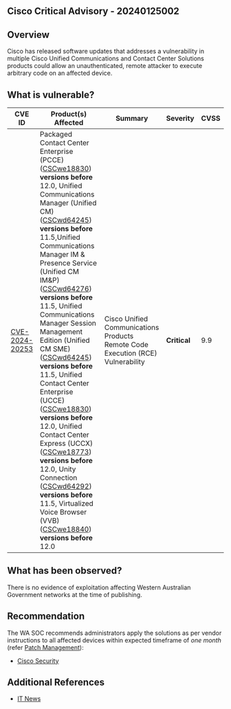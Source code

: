 ## Cisco Critical Advisory - 20240125002

## Overview

Cisco has released software updates that addresses a vulnerability in multiple Cisco Unified Communications and Contact Center Solutions products could allow an unauthenticated, remote attacker to execute arbitrary code on an affected device.

## What is vulnerable?

| CVE ID                                                            | Product(s) Affected                                                                                                                                                                                                                                                                                                                                                                                                                                                                                                                                                                                                                                                                                                                                                                                                                                                                                                                                                                                                                                                                                                                                                                                       | Summary                                                                         | Severity     | CVSS |
| ----------------------------------------------------------------- | --------------------------------------------------------------------------------------------------------------------------------------------------------------------------------------------------------------------------------------------------------------------------------------------------------------------------------------------------------------------------------------------------------------------------------------------------------------------------------------------------------------------------------------------------------------------------------------------------------------------------------------------------------------------------------------------------------------------------------------------------------------------------------------------------------------------------------------------------------------------------------------------------------------------------------------------------------------------------------------------------------------------------------------------------------------------------------------------------------------------------------------------------------------------------------------------------------- | ------------------------------------------------------------------------------- | ------------ | ---- |
| [CVE-2024-20253](https://nvd.nist.gov/vuln/detail/CVE-2024-20253) | Packaged Contact Center Enterprise (PCCE) ([CSCwe18830](https://bst.cloudapps.cisco.com/bugsearch/bug/CSCwd64245)) **versions before** 12.0, Unified Communications Manager (Unified CM) ([CSCwd64245](https://bst.cloudapps.cisco.com/bugsearch/bug/CSCwd64245)) **versions before** 11.5,Unified Communications Manager IM & Presence Service (Unified CM IM&P) ([CSCwd64276](https://bst.cloudapps.cisco.com/bugsearch/bug/CSCwd64276)) **versions before** 11.5, Unified Communications Manager Session Management Edition (Unified CM SME) ([CSCwd64245](https://bst.cloudapps.cisco.com/bugsearch/bug/CSCwd64245)) **versions before** 11.5,  Unified Contact Center Enterprise (UCCE) ([CSCwe18830](https://bst.cloudapps.cisco.com/bugsearch/bug/CSCwd64245)) **versions before** 12.0, Unified Contact Center Express (UCCX) ([CSCwe18773](https://bst.cloudapps.cisco.com/bugsearch/bug/CSCwd64245)) **versions before** 12.0, Unity Connection ([CSCwd64292](https://bst.cloudapps.cisco.com/bugsearch/bug/CSCwd64245)) **versions before** 11.5, Virtualized Voice Browser (VVB) ([CSCwe18840](https://bst.cloudapps.cisco.com/bugsearch/bug/CSCwd64245)) **versions before** 12.0 | Cisco Unified Communications Products Remote Code Execution (RCE) Vulnerability | **Critical** | 9.9  |

## What has been observed?

There is no evidence of exploitation affecting Western Australian Government networks at the time of publishing.

## Recommendation

The WA SOC recommends administrators apply the solutions as per vendor instructions to all affected devices within expected timeframe of *one month* (refer [Patch Management](../guidelines/patch-management.md)):

- [Cisco Security](https://sec.cloudapps.cisco.com/security/center/content/CiscoSecurityAdvisory/cisco-sa-cucm-rce-bWNzQcUm#fs)

## Additional References

- [IT News](https://www.itnews.com.au/news/cisco-unified-comms-systems-patched-against-rce-604400)
